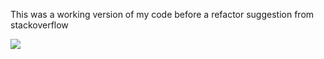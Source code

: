 This was a working version of my code before a refactor suggestion from stackoverflow

![](https://i.imgur.com/wxu87f4.gif)